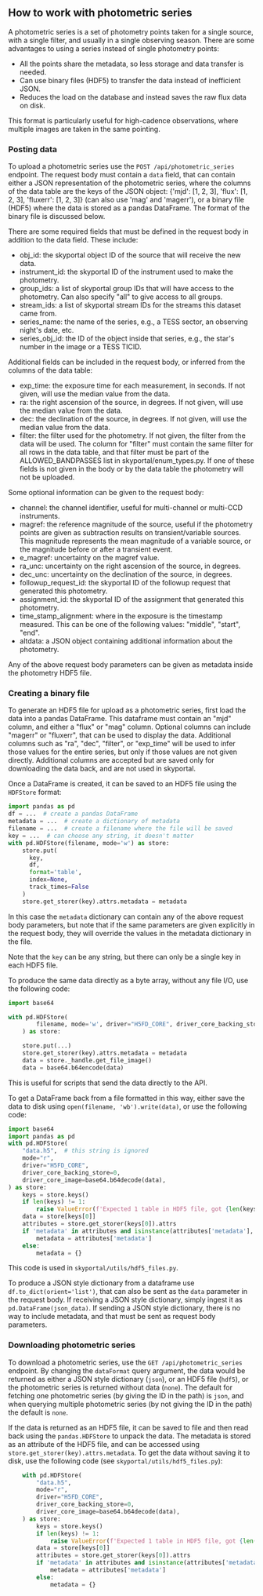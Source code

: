 ## How to work with photometric series

A photometric series is a set of photometry points taken for a single source,
with a single filter, and usually in a single observing season.
There are some advantages to using a series instead of single photometry points:
- All the points share the metadata, so less storage and data transfer is needed.
- Can use binary files (HDF5) to transfer the data instead of inefficient JSON.
- Reduces the load on the database and instead saves the raw flux data on disk.

This format is particularly useful for high-cadence observations,
where multiple images are taken in the same pointing.

### Posting data

To upload a photometric series use the `POST /api/photometric_series` endpoint.
The request body must contain a `data` field,
that can contain either a JSON representation of the photometric series,
where the columns of the data table are the keys of the JSON object:
{'mjd': [1, 2, 3], 'flux': [1, 2, 3], 'fluxerr': [1, 2, 3]}
(can also use 'mag' and 'magerr'),
or a binary file (HDF5) where the data is stored as a pandas DataFrame.
The format of the binary file is discussed below.

There are some required fields that must be defined in the request body
in addition to the data field. These include:
- obj_id: the skyportal object ID of the source that will receive the new data.
- instrument_id: the skyportal ID of the instrument used to make the photometry.
- group_ids: a list of skyportal group IDs that will have access to the photometry.
  Can also specify "all" to give access to all groups.
- stream_ids: a list of skyportal stream IDs for the streams this dataset came from.
- series_name: the name of the series, e.g., a TESS sector, an observing night's date, etc.
- series_obj_id: the ID of the object inside that series, e.g., the star's number in the image or a TESS TICID.

Additional fields can be included in the request body,
or inferred from the columns of the data table:
- exp_time: the exposure time for each measurement, in seconds.
  If not given, will use the median value from the data.
- ra: the right ascension of the source, in degrees.
  If not given, will use the median value from the data.
- dec: the declination of the source, in degrees.
  If not given, will use the median value from the data.
- filter: the filter used for the photometry.
  If not given, the filter from the data will be used.
  The column for "filter" must contain the same filter
  for all rows in the data table, and that filter must
  be part of the ALLOWED_BANDPASSES list in skyportal/enum_types.py.
If one of these fields is not given in the body or by the data table
the photometry will not be uploaded.

Some optional information can be given to the request body:
- channel: the channel identifier, useful for multi-channel or multi-CCD instruments.
- magref: the reference magnitude of the source, useful if the photometry points are given
  as subtraction results on transient/variable sources.
  This magnitude represents the mean magnitude of a variable source,
  or the magnitude before or after a transient event.
- e_magref: uncertainty on the magref value.
- ra_unc: uncertainty on the right ascension of the source, in degrees.
- dec_unc: uncertainty on the declination of the source, in degrees.
- followup_request_id: the skyportal ID of the followup request that generated this photometry.
- assignment_id: the skyportal ID of the assignment that generated this photometry.
- time_stamp_alignment: where in the exposure is the timestamp measured.
  This can be one of the following values: "middle", "start", "end".
- altdata: a JSON object containing additional information about the photometry.

Any of the above request body parameters can be given
as metadata inside the photometry HDF5 file.

### Creating a binary file

To generate an HDF5 file for upload as a photometric series,
first load the data into a pandas DataFrame.
This dataframe must contain an "mjd" column,
and either a "flux" or "mag" column.
Optional columns can include "magerr" or "fluxerr",
that can be used to display the data.
Additional columns such as "ra", "dec", "filter", or "exp_time"
will be used to infer those values for the entire series,
but only if those values are not given directly.
Additional columns are accepted but are saved only for
downloading the data back, and are not used in skyportal.

Once a DataFrame is created, it can be saved to an HDF5 file
using the `HDFStore` format:

```python
import pandas as pd
df = ...  # create a pandas DataFrame
metadata = ...  # create a dictionary of metadata
filename = ...  # create a filename where the file will be saved
key = ...  # can choose any string, it doesn't matter
with pd.HDFStore(filename, mode='w') as store:
    store.put(
      key,
      df,
      format='table',
      index=None,
      track_times=False
    )
    store.get_storer(key).attrs.metadata = metadata
```

In this case the `metadata` dictionary can contain any of the
above request body parameters, but note that if the same parameters
are given explicitly in the request body, they will override the values
in the metadata dictionary in the file.

Note that the `key` can be any string, but there can only be
a single key in each HDF5 file.

To produce the same data directly as a byte array,
without any file I/O, use the following code:

```python
import base64

with pd.HDFStore(
        filename, mode='w', driver="H5FD_CORE", driver_core_backing_store=0
    ) as store:

    store.put(...)
    store.get_storer(key).attrs.metadata = metadata
    data = store._handle.get_file_image()
    data = base64.b64encode(data)

```

This is useful for scripts that send the data directly to the API.

To get a DataFrame back from a file formatted in this way,
either save the data to disk using `open(filename, 'wb').write(data)`,
or use the following code:

```python
import base64
import pandas as pd
with pd.HDFStore(
    "data.h5",  # this string is ignored
    mode="r",
    driver="H5FD_CORE",
    driver_core_backing_store=0,
    driver_core_image=base64.b64decode(data),
) as store:
    keys = store.keys()
    if len(keys) != 1:
        raise ValueError(f'Expected 1 table in HDF5 file, got {len(keys)}. ')
    data = store[keys[0]]
    attributes = store.get_storer(keys[0]).attrs
    if 'metadata' in attributes and isinstance(attributes['metadata'], dict):
        metadata = attributes['metadata']
    else:
        metadata = {}
```

This code is used in `skyportal/utils/hdf5_files.py`.

To produce a JSON style dictionary from a dataframe use
`df.to_dict(orient='list')`, that can also be sent as
the `data` parameter in the request body.
If receiving a JSON style dictionary, simply ingest it as
`pd.DataFrame(json_data)`.
If sending a JSON style dictionary, there is no way to include
metadata, and that must be sent as request body parameters.

### Downloading photometric series

To download a photometric series, use the `GET /api/photometric_series` endpoint.
By changing the `dataFormat` query argument,
the data would be returned as either a JSON style dictionary (`json`),
or an HDF5 file (`hdf5`),
or the photometric series is returned without data (`none`).
The default for fetching one photometric series (by giving the ID in the path)
is `json`, and when querying multiple photometric series (by not giving the ID in the path)
the default is `none`.

If the data is returned as an HDF5 file, it can be saved to file
and then read back using the `pandas.HDFStore` to unpack the data.
The metadata is stored as an attribute of the HDF5 file,
and can be accessed using `store.get_storer(key).attrs.metadata`.
To get the data without saving it to disk, use the following code
(see `skyportal/utils/hdf5_files.py`):

```python
    with pd.HDFStore(
        "data.h5",
        mode="r",
        driver="H5FD_CORE",
        driver_core_backing_store=0,
        driver_core_image=base64.b64decode(data),
    ) as store:
        keys = store.keys()
        if len(keys) != 1:
            raise ValueError(f'Expected 1 table in HDF5 file, got {len(keys)}. ')
        data = store[keys[0]]
        attributes = store.get_storer(keys[0]).attrs
        if 'metadata' in attributes and isinstance(attributes['metadata'], dict):
            metadata = attributes['metadata']
        else:
            metadata = {}

```
